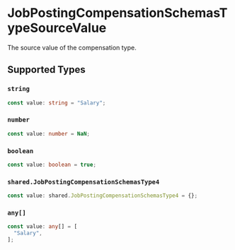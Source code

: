 # JobPostingCompensationSchemasTypeSourceValue

The source value of the compensation type.


## Supported Types

### `string`

```typescript
const value: string = "Salary";
```

### `number`

```typescript
const value: number = NaN;
```

### `boolean`

```typescript
const value: boolean = true;
```

### `shared.JobPostingCompensationSchemasType4`

```typescript
const value: shared.JobPostingCompensationSchemasType4 = {};
```

### `any[]`

```typescript
const value: any[] = [
  "Salary",
];
```

